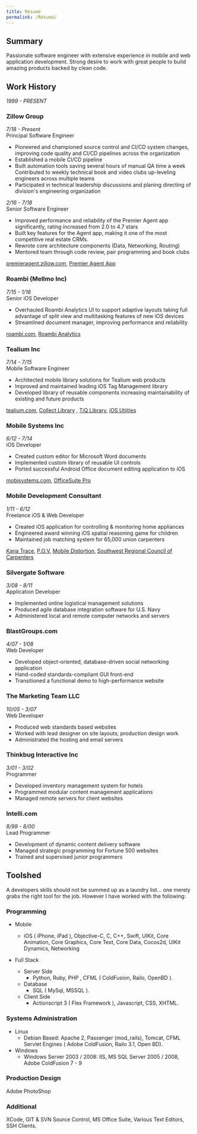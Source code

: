 ```yaml
---
title: Résumé
permalink: /Résumé/
---
```



## Summary ##

Passionate software engineer with extensive experience in mobile and web application development.  Strong desire to work with great people to build amazing products backed by clean code.


## Work History ##

_1999 - PRESENT_

### Zillow Group ###

_7/18 - Present_  
Principal Software Engineer

- Pioneered and championed source control and CI/CD system changes, improving code quality and CI/CD pipelines across the organization
- Established a mobile CI/CD pipeline  
- Built automation tools saving several hours of manual QA time a week Contributed to weekly technical book and video clubs up-leveling engineers across multiple teams 
- Participated in technical leadership discussions and planing directing of division's engineering organization

_2/16 - 7/18_  
Senior Software Engineer

- Improved performance and reliability of the Premier Agent app significantly, rating increased from 2.0 to 4.7 stars
- Built key features for the Agent app, making it one of the most competitive real estate CRMs.
- Rewrote core architecture components (Data, Networking, Routing)
- Mentored team through code review, pair programming and book clubs

[premieragent.zillow.com](http://premieragent.zillow.com), [Premier Agent App](https://itunes.apple.com/us/app/premier-agent-power-zillow/id489692273?mt=8&ign-mpt=uo%3D4)


### Roambi (Mellmo Inc) ###

_7/15 - 1/16_  
Senior iOS Developer

- Overhauled Roambi Analytics UI to support adaptive layouts taking full advantage of split view and multitasking features of new iOS devices
- Streamlined document manager, improving performance and reliability

[roambi.com](http://roambi.com), [Roambi Analytics](https://itunes.apple.com/us/app/roambi-analytics/id315020789?mt=8&ign-mpt=uo%3D4)


### Tealium Inc ###

_7/14 - 7/15_   
Mobile Software Engineer

- Architected mobile library solutions for Tealium web products
- Improved and maintained leading iOS Tag Management library
- Developed library of reusable components increasing maintainability of existing and future products
			
[tealium.com](http://www.tealium.com), [Collect Library](http://tealium.github.io/collect-ios/) ,  [TiQ Library](https://github.com/tealium/ios-library), [iOS Utiities](https://github.com/tealium/ios-utilities)


### Mobile Systems Inc ###

_6/12 - 7/14_  
iOS Developer

- Created custom editor for Microsoft Word documents
- Implemented custom library of reusable UI controls
- Ported successful Android Office document editing application to iOS

[mobisystems.com](http://www.mobisystems.com), [OfficeSuite Pro](https://itunes.apple.com/us/app/officesuite-professional/id675054186)


### Mobile Development Consultant ###
_1/11 - 6/12_  
Freelance iOS & Web Developer

- Created iOS application for controlling & monitoring home appliances
- Engineered award winning iOS spatial reasoning game for children
- Maintained job matching system for 65,000 union carpenters

[Kana Trace](http://itunes.apple.com/us/app/kana-trace/id455615860?ls=1&mt=8), [P.O.V](https://itunes.apple.com/us/app/p.o.v.-spatial-reasoning-game/id532611500?mt=8), [Mobile Distortion](http://mobiledistortion.com), [Southwest Regional Council of Carpenters](http://swcarpenters.org)


### Silvergate Software ### 
_3/08 - 8/11_  
Application Developer

- Implemented online logistical management solutions
- Produced agile database integration software for U.S. Navy
- Administered local and remote computer networks and servers


### BlastGroups.com ### 
_4/07 - 1/08_  
Web Developer

- Developed object-oriented, database-driven social networking application
- Hand-coded standards-compliant GUI front-end
- Transitioned a functional demo to high-performance website


### The Marketing Team LLC ### 
_10/05 - 3/07_  
Web Developer

- Produced web standards based websites
- Worked with lead designer on site layouts; production design work
- Administrated the hosting and email servers


### Thinkbug Interactive Inc ### 
_3/01 - 3/02_  
Programmer

- Developed inventory management system for hotels
- Programmed modular content management applications
- Managed remote servers for client websites


### Intelli.com ### 
_8/99 - 8/00_  
Lead Programmer

- Development of dynamic content delivery software
- Managed strategic programming for Fortune 500 websites
- Trained and supervised junior programmers


## Toolshed ##

A developers skills should not be summed up as a laundry list... one merely grabs the right tool for the job. However I have worked with the following:

### Programming ###

- Mobile
	- iOS ( iPhone, iPad ), Objective-C, C, C++, Swift, UIKit, Core Animation, Core Graphics, Core Text, Core Data, Cocos2d, UIKit Dynamics, Networking

- Full Stack
	- Server Side
		- Python, Ruby, PHP , CFML ( ColdFusion, Railo, OpenBD ).
	- Database
		- SQL ( MySql, MSSQL ).
	- Client Side
		- Actionscript 3 ( Flex Framework ), Javascript, CSS, XHTML.

### Systems Administration ###

- Linux
	- Debian Based: Apache 2, Passenger (mod_rails), Tomcat, CFML Servlet Engines ( Adobe ColdFusion, Railo 3.1, Open BD).
- Windows
	- Windows Server 2003 / 2008: IIS, MS SQL Server 2005 / 2008, Adobe ColdFusion 7 - 9

### Production Design ###

Adobe PhotoShop

### Additional ###

XCode, GIT & SVN Source Control, MS Office Suite, Various Text Editors, SSH Clients.
